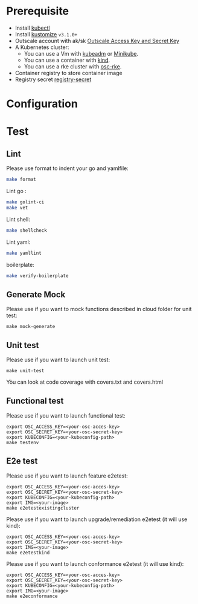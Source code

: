 
# Prerequisite 
- Install [kubectl][kubectl]
- Install [kustomize][kustomize]  `v3.1.0+`
- Outscale account with ak/sk [Outscale Access Key and Secret Key][Outscale Access Key and Secret Key]
- A Kubernetes cluster:
    - You can use a Vm with [kubeadm][kubeadm] or [Minikube][Minikube]. 
    - You can use a container with [kind][kind]. 
    - You can use a rke cluster with [osc-rke][osc-rke].
- Container registry to store container image
- Registry secret [registry-secret][registry-secret]

# Configuration

# Test 

## Lint
Please use format to indent your go and yamlfile:
```bash
make format
```

Lint go :
```bash
make golint-ci
make vet
```

Lint shell:
```bash
make shellcheck
```

Lint yaml:
```bash
make yamllint
```

boilerplate:
```bash
make verify-boilerplate
```

## Generate Mock

Please use if you want to mock functions described in cloud folder for unit test:
```
make mock-generate
```

## Unit test
Please use if you want to launch unit test:

```
make unit-test
```

Yòu can look at code coverage with covers.txt and covers.html

## Functional test

Please use if you want to launch functional test:
```
export OSC_ACCESS_KEY=<your-osc-acces-key>
export OSC_SECRET_KEY=<your-osc-secret-key>
export KUBECONFIG=<your-kubeconfig-path>
make testenv
```

## E2e test
Please use if you want to launch feature e2etest:
```
export OSC_ACCESS_KEY=<your-osc-acces-key>
export OSC_SECRET_KEY=<your-osc-secret-key>
export KUBECONFIG=<your-kubeconfig-path>
export IMG=<your-image>
make e2etestexistingcluster
```

Please use if you want to launch upgrade/remediation e2etest (it will use kind):
```
export OSC_ACCESS_KEY=<your-osc-acces-key>
export OSC_SECRET_KEY=<your-osc-secret-key>
export IMG=<your-image>
make e2etestkind
```

Please use if you want to launch conformance e2etest (it will use kind):
```
export OSC_ACCESS_KEY=<your-osc-acces-key>
export OSC_SECRET_KEY=<your-osc-secret-key>
export KUBECONFIG=<your-kubeconfig-path>
export IMG=<your-image>
make e2econformance
```


<!-- References -->
[kubectl]: https://kubernetes.io/docs/tasks/tools/install-kubectl/
[kustomize]: https://github.com/kubernetes-sigs/kustomize/releases
[kind]: https://github.com/kubernetes-sigs/kind#installation-and-usage
[kubeadm]: https://kubernetes.io/fr/docs/setup/production-environment/tools/kubeadm/install-kubeadm/
[Outscale Access Key and Secret Key]: https://wiki.outscale.net/display/EN/Creating+an+Access+Key
[osc-rke]: https://github.com/outscale-dev/osc-k8s-rke-cluster
[Minikube]: https://kubernetes.io/docs/tasks/tools/install-minikube/
[cluster-api]: https://cluster-api.sigs.k8s.io/developer/providers/implementers-guide/building_running_and_testing.html
[registry-secret]: https://kubernetes.io/fr/docs/tasks/configure-pod-container/pull-image-private-registry/
